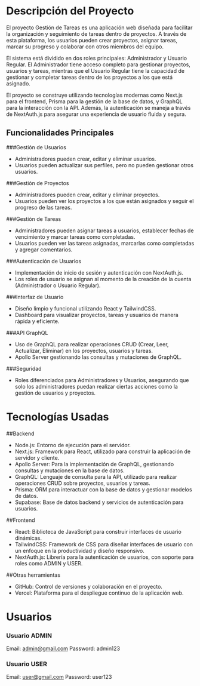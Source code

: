 # Descripción del Proyecto

El proyecto Gestión de Tareas es una aplicación web diseñada para facilitar la organización y seguimiento de tareas dentro de proyectos. A través de esta plataforma, los usuarios pueden crear proyectos, asignar tareas, marcar su progreso y colaborar con otros miembros del equipo.

El sistema está dividido en dos roles principales: Administrador y Usuario Regular. El Administrador tiene acceso completo para gestionar proyectos, usuarios y tareas, mientras que el Usuario Regular tiene la capacidad de gestionar y completar tareas dentro de los proyectos a los que está asignado.

El proyecto se construye utilizando tecnologías modernas como Next.js para el frontend, Prisma para la gestión de la base de datos, y GraphQL para la interacción con la API. Además, la autenticación se maneja a través de NextAuth.js para asegurar una experiencia de usuario fluida y segura.

## Funcionalidades Principales

###Gestión de Usuarios

- Administradores pueden crear, editar y eliminar usuarios.
- Usuarios pueden actualizar sus perfiles, pero no pueden gestionar otros usuarios.

###Gestión de Proyectos

- Administradores pueden crear, editar y eliminar proyectos.
- Usuarios pueden ver los proyectos a los que están asignados y seguir el progreso de las tareas.

###Gestión de Tareas

- Administradores pueden asignar tareas a usuarios, establecer fechas de vencimiento y marcar tareas como completadas.
- Usuarios pueden ver las tareas asignadas, marcarlas como completadas y agregar comentarios.

###Autenticación de Usuarios

- Implementación de inicio de sesión y autenticación con NextAuth.js.
- Los roles de usuario se asignan al momento de la creación de la cuenta (Administrador o Usuario Regular).

###Interfaz de Usuario

- Diseño limpio y funcional utilizando React y TailwindCSS.
- Dashboard para visualizar proyectos, tareas y usuarios de manera rápida y eficiente.

###API GraphQL
- Uso de GraphQL para realizar operaciones CRUD (Crear, Leer, Actualizar, Eliminar) en los proyectos, usuarios y tareas.
- Apollo Server gestionando las consultas y mutaciones de GraphQL.

###Seguridad
- Roles diferenciados para Administradores y Usuarios, asegurando que solo los administradores puedan realizar ciertas acciones como la gestión de usuarios y proyectos.


# Tecnologías Usadas

##Backend

- Node.js: Entorno de ejecución para el servidor.
- Next.js: Framework para React, utilizado para construir la aplicación de servidor y cliente.
- Apollo Server: Para la implementación de GraphQL, gestionando consultas y mutaciones en la base de datos.
- GraphQL: Lenguaje de consulta para la API, utilizado para realizar operaciones CRUD sobre proyectos, usuarios y tareas.
- Prisma: ORM para interactuar con la base de datos y gestionar modelos de datos.
- Supabase: Base de datos backend y servicios de autenticación para usuarios.

##Frontend

- React: Biblioteca de JavaScript para construir interfaces de usuario dinámicas.
- TailwindCSS: Framework de CSS para diseñar interfaces de usuario con un enfoque en la productividad y diseño responsivo.
- NextAuth.js: Librería para la autenticación de usuarios, con soporte para roles como ADMIN y USER.

##Otras herramientas

- GitHub: Control de versiones y colaboración en el proyecto.
- Vercel: Plataforma para el despliegue continuo de la aplicación web.



# Usuarios
### Usuario ADMIN
Email: admin@gmail.com
Password: admin123

### Usuario USER
Email: user@gmail.com
Password: user123

